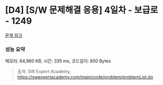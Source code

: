 # [D4] [S/W 문제해결 응용] 4일차 - 보급로 - 1249 

[문제 링크](https://swexpertacademy.com/main/code/problem/problemDetail.do?contestProbId=AV15QRX6APsCFAYD) 

### 성능 요약

메모리: 64,960 KB, 시간: 335 ms, 코드길이: 800 Bytes



> 출처: SW Expert Academy, https://swexpertacademy.com/main/code/problem/problemList.do